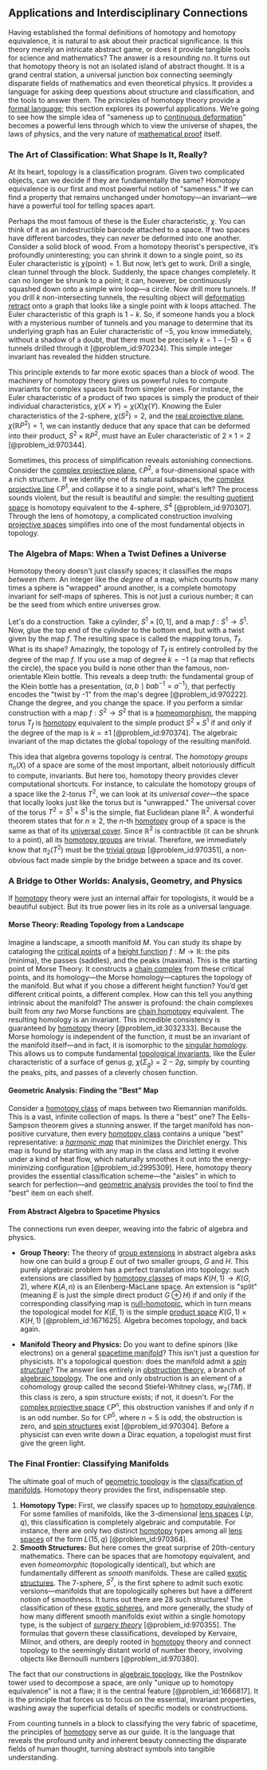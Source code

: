 ## Applications and Interdisciplinary Connections

Having established the formal definitions of homotopy and homotopy equivalence, it is natural to ask about their practical significance. Is this theory merely an intricate abstract game, or does it provide tangible tools for science and mathematics? The answer is a resounding *no*. It turns out that homotopy theory is not an isolated island of abstract thought. It is a grand central station, a universal junction box connecting seemingly disparate fields of mathematics and even theoretical physics. It provides a language for asking deep questions about structure and classification, and the tools to answer them. The principles of homotopy theory provide a [formal language](@article_id:153144); this section explores its powerful applications. We’re going to see how the simple idea of "sameness up to [continuous deformation](@article_id:151197)" becomes a powerful lens through which to view the universe of shapes, the laws of physics, and the very nature of [mathematical proof](@article_id:136667) itself.

### The Art of Classification: What Shape Is It, Really?

At its heart, topology is a classification program. Given two complicated objects, can we decide if they are fundamentally the same? Homotopy equivalence is our first and most powerful notion of "sameness." If we can find a property that remains unchanged under homotopy—an invariant—we have a powerful tool for telling spaces apart.

Perhaps the most famous of these is the Euler characteristic, $\chi$. You can think of it as an indestructible barcode attached to a space. If two spaces have different barcodes, they can *never* be deformed into one another. Consider a solid block of wood. From a homotopy theorist's perspective, it’s profoundly uninteresting; you can shrink it down to a single point, so its Euler characteristic is $\chi(\text{point}) = 1$. But now, let’s get to work. Drill a single, clean tunnel through the block. Suddenly, the space changes completely. It can no longer be shrunk to a point; it can, however, be continuously squashed down onto a simple wire loop—a circle. Now drill more tunnels. If you drill $k$ non-intersecting tunnels, the resulting object will [deformation retract](@article_id:153730) onto a graph that looks like a single point with $k$ loops attached. The Euler characteristic of this graph is $1 - k$. So, if someone hands you a block with a mysterious number of tunnels and you manage to determine that its underlying graph has an Euler characteristic of $-5$, you know immediately, without a shadow of a doubt, that there must be precisely $k = 1 - (-5) = 6$ tunnels drilled through it [@problem_id:970234]. This simple integer invariant has revealed the hidden structure.

This principle extends to far more exotic spaces than a block of wood. The machinery of homotopy theory gives us powerful rules to compute invariants for complex spaces built from simpler ones. For instance, the Euler characteristic of a product of two spaces is simply the product of their individual characteristics, $\chi(X \times Y) = \chi(X) \chi(Y)$. Knowing the Euler characteristics of the 2-sphere, $\chi(S^2) = 2$, and the [real projective plane](@article_id:149870), $\chi(\mathbb{R}P^2) = 1$, we can instantly deduce that any space that can be deformed into their product, $S^2 \times \mathbb{R}P^2$, must have an Euler characteristic of $2 \times 1 = 2$ [@problem_id:970344].

Sometimes, this process of simplification reveals astonishing connections. Consider the [complex projective plane](@article_id:262167), $\mathbb{C}P^2$, a four-dimensional space with a rich structure. If we identify one of its natural subspaces, the [complex projective line](@article_id:276454) $\mathbb{C}P^1$, and collapse it to a single point, what's left? The process sounds violent, but the result is beautiful and simple: the resulting [quotient space](@article_id:147724) is homotopy equivalent to the 4-sphere, $S^4$ [@problem_id:970307]. Through the lens of homotopy, a complicated construction involving [projective spaces](@article_id:157469) simplifies into one of the most fundamental objects in topology.

### The Algebra of Maps: When a Twist Defines a Universe

Homotopy theory doesn't just classify spaces; it classifies the *maps between them*. An integer like the *degree* of a map, which counts how many times a sphere is "wrapped" around another, is a complete homotopy invariant for self-maps of spheres. This is not just a curious number; it can be the seed from which entire universes grow.

Let's do a construction. Take a cylinder, $S^1 \times [0,1]$, and a map $f: S^1 \to S^1$. Now, glue the top end of the cylinder to the bottom end, but with a twist given by the map $f$. The resulting space is called the mapping torus, $T_f$. What is its shape? Amazingly, the topology of $T_f$ is entirely controlled by the degree of the map $f$. If you use a map of degree $k=-1$ (a map that reflects the circle), the space you build is none other than the famous, non-orientable Klein bottle. This reveals a deep truth: the fundamental group of the Klein bottle has a presentation, $\langle a,b \mid bab^{-1} = a^{-1}\rangle$, that perfectly encodes the "twist by -1" from the map's degree [@problem_id:970222]. Change the degree, and you change the space. If you perform a similar construction with a map $f: S^2 \to S^2$ that is a [homeomorphism](@article_id:146439), the mapping torus $T_f$ is [homotopy](@article_id:138772) equivalent to the simple product $S^2 \times S^1$ if and only if the degree of the map is $k = \pm 1$ [@problem_id:970374]. The algebraic invariant of the map dictates the global topology of the resulting manifold.

This idea that algebra governs topology is central. The *homotopy groups* $\pi_n(X)$ of a space are some of the most important, albeit notoriously difficult to compute, invariants. But here too, homotopy theory provides clever computational shortcuts. For instance, to calculate the homotopy groups of a space like the 2-torus $T^2$, we can look at its *universal cover*—the space that locally looks just like the torus but is "unwrapped." The universal cover of the torus $T^2 = S^1 \times S^1$ is the simple, flat Euclidean plane $\mathbb{R}^2$. A wonderful theorem states that for $n \ge 2$, the $n$-th [homotopy](@article_id:138772) group of a space is the same as that of its [universal cover](@article_id:150648). Since $\mathbb{R}^2$ is contractible (it can be shrunk to a point), all its [homotopy groups](@article_id:159391) are trivial. Therefore, we immediately know that $\pi_2(T^2)$ must be the [trivial group](@article_id:151502) [@problem_id:970351], a non-obvious fact made simple by the bridge between a space and its cover.

### A Bridge to Other Worlds: Analysis, Geometry, and Physics

If [homotopy](@article_id:138772) theory were just an internal affair for topologists, it would be a beautiful subject. But its true power lies in its role as a universal language.

#### Morse Theory: Reading Topology from a Landscape

Imagine a landscape, a smooth manifold $M$. You can study its shape by cataloging the [critical points](@article_id:144159) of a [height function](@article_id:271499) $f: M \to \mathbb{R}$: the pits (minima), the passes (saddles), and the peaks (maxima). This is the starting point of Morse Theory. It constructs a [chain complex](@article_id:149752) from these critical points, and its homology—the Morse homology—captures the topology of the manifold. But what if you chose a different height function? You’d get different critical points, a different complex. How can this tell you anything intrinsic about the manifold? The answer is profound: the chain complexes built from *any two* Morse functions are [chain homotopy](@article_id:158470) equivalent. The resulting homology is an invariant. This incredible consistency is guaranteed by [homotopy](@article_id:138772) theory [@problem_id:3032333]. Because the Morse homology is independent of the function, it must be an invariant of the manifold itself—and in fact, it is isomorphic to the [singular homology](@article_id:157886). This allows us to compute fundamental [topological invariants](@article_id:138032), like the Euler characteristic of a surface of genus $g$, $\chi(\Sigma_g) = 2-2g$, simply by counting the peaks, pits, and passes of a cleverly chosen function.

#### Geometric Analysis: Finding the "Best" Map

Consider a [homotopy class](@article_id:273335) of maps between two Riemannian manifolds. This is a vast, infinite collection of maps. Is there a "best" one? The Eells-Sampson theorem gives a stunning answer. If the target manifold has non-positive curvature, then every [homotopy class](@article_id:273335) contains a unique "best" representative: a *[harmonic map](@article_id:192067)* that minimizes the Dirichlet energy. This map is found by starting with any map in the class and letting it evolve under a kind of heat flow, which naturally smoothes it out into the energy-minimizing configuration [@problem_id:2995309]. Here, homotopy theory provides the essential classification scheme—the "aisles" in which to search for perfection—and [geometric analysis](@article_id:157206) provides the tool to find the "best" item on each shelf.

#### From Abstract Algebra to Spacetime Physics

The connections run even deeper, weaving into the fabric of algebra and physics.
- **Group Theory:** The theory of [group extensions](@article_id:194576) in abstract algebra asks how one can build a group $E$ out of two smaller groups, $G$ and $H$. This purely algebraic problem has a perfect translation into topology: such extensions are classified by [homotopy classes](@article_id:148871) of maps $K(H,1) \to K(G,2)$, where $K(A,n)$ is an Eilenberg-MacLane space. An extension is "split" (meaning $E$ is just the simple direct product $G \oplus H$) if and only if the corresponding classifying map is [null-homotopic](@article_id:153268), which in turn means the topological model for $K(E,1)$ is the simple [product space](@article_id:151039) $K(G,1) \times K(H,1)$ [@problem_id:1671625]. Algebra becomes topology, and back again.

- **Manifold Theory and Physics:** Do you want to define spinors (like electrons) on a general [spacetime manifold](@article_id:261598)? This isn't just a question for physicists. It's a topological question: does the manifold admit a *[spin structure](@article_id:157274)*? The answer lies entirely in [obstruction theory](@article_id:161386), a branch of [algebraic topology](@article_id:137698). The one and only obstruction is an element of a cohomology group called the second Stiefel-Whitney class, $w_2(TM)$. If this class is zero, a spin structure exists; if not, it doesn't. For the [complex projective space](@article_id:267908) $\mathbb{C}P^n$, this obstruction vanishes if and only if $n$ is an odd number. So for $\mathbb{C}P^5$, where $n=5$ is odd, the obstruction is zero, and [spin structures](@article_id:161168) exist [@problem_id:970304]. Before a physicist can even write down a Dirac equation, a topologist must first give the green light.

### The Final Frontier: Classifying Manifolds

The ultimate goal of much of [geometric topology](@article_id:149119) is the [classification of manifolds](@article_id:266086). Homotopy theory provides the first, indispensable step.
1.  **Homotopy Type:** First, we classify spaces up to [homotopy equivalence](@article_id:150322). For some families of manifolds, like the 3-dimensional [lens spaces](@article_id:274211) $L(p,q)$, this classification is completely algebraic and computable. For instance, there are only two distinct [homotopy](@article_id:138772) types among all [lens spaces](@article_id:274211) of the form $L(15,q)$ [@problem_id:970364].
2.  **Smooth Structures:** But here comes the great surprise of 20th-century mathematics. There can be spaces that are homotopy equivalent, and even *homeomorphic* (topologically identical), but which are fundamentally different as *smooth* manifolds. These are called [exotic structures](@article_id:260122). The 7-sphere, $S^7$, is the first sphere to admit such exotic versions—manifolds that are topologically spheres but have a different notion of smoothness. It turns out there are 28 such structures! The classification of these [exotic spheres](@article_id:157932), and more generally, the study of how many different smooth manifolds exist within a single homotopy type, is the subject of *[surgery theory](@article_id:161315)* [@problem_id:970355]. The formulas that govern these classifications, developed by Kervaire, Milnor, and others, are deeply rooted in [homotopy](@article_id:138772) theory and connect topology to the seemingly distant world of number theory, involving objects like Bernoulli numbers [@problem_id:970380].

The fact that our constructions in [algebraic topology](@article_id:137698), like the Postnikov tower used to decompose a space, are only "unique up to homotopy equivalence" is not a flaw; it is the central feature [@problem_id:1666817]. It is the principle that forces us to focus on the essential, invariant properties, washing away the superficial details of specific models or constructions.

From counting tunnels in a block to classifying the very fabric of spacetime, the principles of [homotopy](@article_id:138772) serve as our guide. It is the language that reveals the profound unity and inherent beauty connecting the disparate fields of human thought, turning abstract symbols into tangible understanding.